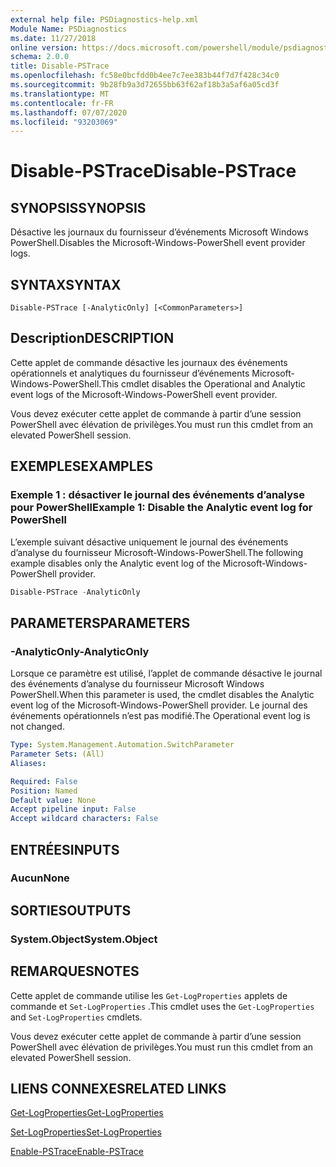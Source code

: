```yaml
---
external help file: PSDiagnostics-help.xml
Module Name: PSDiagnostics
ms.date: 11/27/2018
online version: https://docs.microsoft.com/powershell/module/psdiagnostics/disable-pstrace?view=powershell-5.1&WT.mc_id=ps-gethelp
schema: 2.0.0
title: Disable-PSTrace
ms.openlocfilehash: fc58e0bcfdd0b4ee7c7ee383b44f7d7f428c34c0
ms.sourcegitcommit: 9b28fb9a3d72655bb63f62af18b3a5af6a05cd3f
ms.translationtype: MT
ms.contentlocale: fr-FR
ms.lasthandoff: 07/07/2020
ms.locfileid: "93203069"
---
```

# <span data-ttu-id="fade6-102">Disable-PSTrace</span><span class="sxs-lookup"><span data-stu-id="fade6-102">Disable-PSTrace</span></span>

## <span data-ttu-id="fade6-103">SYNOPSIS</span><span class="sxs-lookup"><span data-stu-id="fade6-103">SYNOPSIS</span></span>
<span data-ttu-id="fade6-104">Désactive les journaux du fournisseur d’événements Microsoft Windows PowerShell.</span><span class="sxs-lookup"><span data-stu-id="fade6-104">Disables the Microsoft-Windows-PowerShell event provider logs.</span></span>

## <span data-ttu-id="fade6-105">SYNTAX</span><span class="sxs-lookup"><span data-stu-id="fade6-105">SYNTAX</span></span>

```
Disable-PSTrace [-AnalyticOnly] [<CommonParameters>]
```

## <span data-ttu-id="fade6-106">Description</span><span class="sxs-lookup"><span data-stu-id="fade6-106">DESCRIPTION</span></span>

<span data-ttu-id="fade6-107">Cette applet de commande désactive les journaux des événements opérationnels et analytiques du fournisseur d’événements Microsoft-Windows-PowerShell.</span><span class="sxs-lookup"><span data-stu-id="fade6-107">This cmdlet disables the Operational and Analytic event logs of the Microsoft-Windows-PowerShell event provider.</span></span>

<span data-ttu-id="fade6-108">Vous devez exécuter cette applet de commande à partir d’une session PowerShell avec élévation de privilèges.</span><span class="sxs-lookup"><span data-stu-id="fade6-108">You must run this cmdlet from an elevated PowerShell session.</span></span>

## <span data-ttu-id="fade6-109">EXEMPLES</span><span class="sxs-lookup"><span data-stu-id="fade6-109">EXAMPLES</span></span>

### <span data-ttu-id="fade6-110">Exemple 1 : désactiver le journal des événements d’analyse pour PowerShell</span><span class="sxs-lookup"><span data-stu-id="fade6-110">Example 1: Disable the Analytic event log for PowerShell</span></span>

<span data-ttu-id="fade6-111">L’exemple suivant désactive uniquement le journal des événements d’analyse du fournisseur Microsoft-Windows-PowerShell.</span><span class="sxs-lookup"><span data-stu-id="fade6-111">The following example disables only the Analytic event log of the Microsoft-Windows-PowerShell provider.</span></span>

```powershell
Disable-PSTrace -AnalyticOnly
```

## <span data-ttu-id="fade6-112">PARAMETERS</span><span class="sxs-lookup"><span data-stu-id="fade6-112">PARAMETERS</span></span>

### <span data-ttu-id="fade6-113">-AnalyticOnly</span><span class="sxs-lookup"><span data-stu-id="fade6-113">-AnalyticOnly</span></span>

<span data-ttu-id="fade6-114">Lorsque ce paramètre est utilisé, l’applet de commande désactive le journal des événements d’analyse du fournisseur Microsoft Windows PowerShell.</span><span class="sxs-lookup"><span data-stu-id="fade6-114">When this parameter is used, the cmdlet disables the Analytic event log of the Microsoft-Windows-PowerShell provider.</span></span> <span data-ttu-id="fade6-115">Le journal des événements opérationnels n’est pas modifié.</span><span class="sxs-lookup"><span data-stu-id="fade6-115">The Operational event log is not changed.</span></span>

```yaml
Type: System.Management.Automation.SwitchParameter
Parameter Sets: (All)
Aliases:

Required: False
Position: Named
Default value: None
Accept pipeline input: False
Accept wildcard characters: False
```

## <span data-ttu-id="fade6-116">ENTRÉES</span><span class="sxs-lookup"><span data-stu-id="fade6-116">INPUTS</span></span>

### <span data-ttu-id="fade6-117">Aucun</span><span class="sxs-lookup"><span data-stu-id="fade6-117">None</span></span>

## <span data-ttu-id="fade6-118">SORTIES</span><span class="sxs-lookup"><span data-stu-id="fade6-118">OUTPUTS</span></span>

### <span data-ttu-id="fade6-119">System.Object</span><span class="sxs-lookup"><span data-stu-id="fade6-119">System.Object</span></span>

## <span data-ttu-id="fade6-120">REMARQUES</span><span class="sxs-lookup"><span data-stu-id="fade6-120">NOTES</span></span>

<span data-ttu-id="fade6-121">Cette applet de commande utilise les `Get-LogProperties` applets de commande et `Set-LogProperties` .</span><span class="sxs-lookup"><span data-stu-id="fade6-121">This cmdlet uses the `Get-LogProperties` and `Set-LogProperties` cmdlets.</span></span>

<span data-ttu-id="fade6-122">Vous devez exécuter cette applet de commande à partir d’une session PowerShell avec élévation de privilèges.</span><span class="sxs-lookup"><span data-stu-id="fade6-122">You must run this cmdlet from an elevated PowerShell session.</span></span>

## <span data-ttu-id="fade6-123">LIENS CONNEXES</span><span class="sxs-lookup"><span data-stu-id="fade6-123">RELATED LINKS</span></span>

[<span data-ttu-id="fade6-124">Get-LogProperties</span><span class="sxs-lookup"><span data-stu-id="fade6-124">Get-LogProperties</span></span>](Get-LogProperties.md)

[<span data-ttu-id="fade6-125">Set-LogProperties</span><span class="sxs-lookup"><span data-stu-id="fade6-125">Set-LogProperties</span></span>](Set-LogProperties.md)

[<span data-ttu-id="fade6-126">Enable-PSTrace</span><span class="sxs-lookup"><span data-stu-id="fade6-126">Enable-PSTrace</span></span>](Enable-PSTrace.md)

